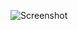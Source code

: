 ![Screenshot](https://raw.githubusercontent.com/Cryakl/Ultimate-RAT-Collection/refs/heads/main/Nitol/%e5%a4%a7%e5%ae%a2%e6%88%b7CC3.0/Screenshot.png)
